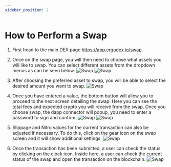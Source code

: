 ```yaml
---
sidebar_position: 2
---
```


# How to Perform a Swap

1. First head to the main DEX page https://app.ergodex.io/swap.

2. Once on the swap page, you will then need to choose what assets you will like to swap. You can select different assets from the dropdown menus as can be seen below. 
![Swap](/img/user-guides/swap/1.png)
![Swap](/img/user-guides/swap/2.png)

3. After choosing the preferred asset to swap, you will be able to select the desired amount you want to swap.
![Swap](/img/user-guides/swap/3.png)

4. Once you have entered a value, the bottom button will allow you to proceed to the next screen detailing the swap. Here you can see the total fees and expected crypto you will receive from the swap. Once you choose swap, the dapp connector will popup, you need to enter a password to sign and confirm.
![Swap](/img/user-guides/swap/4.png)
![Swap](/img/user-guides/swap/5.png)

5. Slippage and Nitro values for the current transaction can also be adjusted if necessary. To do this, click on the gear icon on the swap screen and it will show additional settings.
![Swap](/img/user-guides/swap/6.png)

6. Once the transaction has been submitted, a user can check the status by clicking on the clock icon. Inside here, a user can check the current status of the swap and open the transaction on the blockchain.
![Swap](/img/user-guides/swap/7.png)